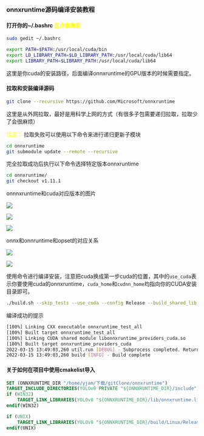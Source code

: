 ### onnxruntime源码编译安装教程

#### 打开你的~/.bashrc <font color='Yellow'>这点很重要</font>

```bash
sudo gedit ~/.bashrc
```

```bash
export PATH=$PATH:/usr/local/cuda/bin  
export LD_LIBRARY_PATH=$LD_LIBRARY_PATH:/usr/local/cuda/lib64  
export LIBRARY_PATH=$LIBRARY_PATH:/usr/local/cuda/lib64
```

这里是你cuda的安装路径，后面编译onnxruntime的GPU版本的时候需要指定。

#### 拉取和安装编译源码

```bash
git clone --recursive https://github.com/Microsoft/onnxruntime
```

这里是从外网拉取，最好是用科学上网的方式（有很多子包需要递归拉取，拉取少了会很麻烦）

<font color='Yellow'>注意：</font> 拉取失败可以使用以下命令来进行递归更新子模块

```bash
cd onnxruntime
git submodule update --remote --recursive
```

完全拉取成功后执行以下命令选择特定版本onnxruntime

```bash
cd onnxruntime/
git checkout v1.11.1
```

onnnxruntime和cuda对应版本的图片

![](https://i-blog.csdnimg.cn/blog_migrate/9e4eaba0c1edd134c3ca8460e6c791d9.png)

![](https://i-blog.csdnimg.cn/blog_migrate/60d058212708b6a37bab01c7e43af2ec.png)

![](https://i-blog.csdnimg.cn/blog_migrate/83b107981374e3b648089f0fd250e8ff.png)

onnx和onnruntime和opset的对应关系

![](https://i-blog.csdnimg.cn/blog_migrate/c11a25aff7fbfc680c1c3dd15dcad6ce.png)

![](https://i-blog.csdnimg.cn/blog_migrate/96de933f03ec7b64fe4a40d02b352ee4.png)

使用命令进行编译安装，注意把cuda换成第一步cuda的位置，其中的`use_cuda`表示你要使用cuda的onnxruntime，`cuda_home`和`cudnn_home`均指向你的CUDA安装目录即可。

```bash
./build.sh --skip_tests --use_cuda --config Release --build_shared_lib --parallel --cuda_home /usr/local/cuda-11.3 --cudnn_home /usr/local/cuda-11.3
```

编译成功的提示

```bash
[100%] Linking CXX executable onnxruntime_test_all
[100%] Built target onnxruntime_test_all
[100%] Linking CUDA shared module libonnxruntime_providers_cuda.so
[100%] Built target onnxruntime_providers_cuda
2022-03-15 13:49:03,260 util.run [DEBUG] - Subprocess completed. Return code: 0
2022-03-15 13:49:03,260 build [INFO] - Build complete
```

#### 关于如何在项目中使用cmakelist导入

```cmake
SET (ONNXRUNTIME_DIR "/home/yjam/下载/gitClone/onnxruntime")
TARGET_INCLUDE_DIRECTORIES(YOLOv8 PRIVATE "${ONNXRUNTIME_DIR}/include")
if (WIN32)
    TARGET_LINK_LIBRARIES(YOLOv8 "${ONNXRUNTIME_DIR}/lib/onnxruntime.lib")
endif(WIN32)

if (UNIX)
    TARGET_LINK_LIBRARIES(YOLOv8 "${ONNXRUNTIME_DIR}/build/Linux/Release/libonnxruntime.so")
endif(UNIX)
```

